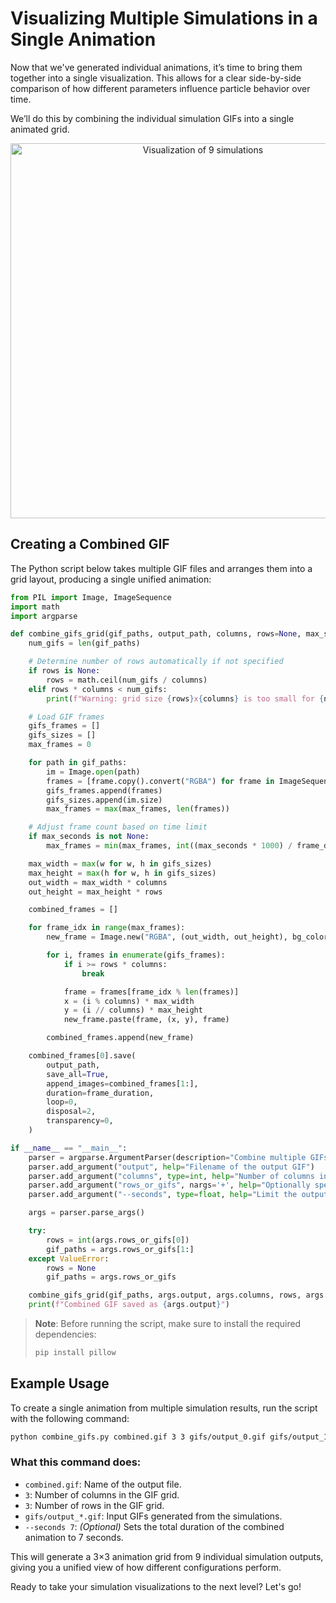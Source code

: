 # Visualizing Multiple Simulations in a Single Animation
Now that we've generated individual animations, it’s time to bring them together into a single visualization. This allows for a clear side-by-side comparison of how different parameters influence particle behavior over time.

We’ll do this by combining the individual simulation GIFs into a single animated grid.

<p align="center"><img src="../_static/combined.gif" alt="Visualization of 9 simulations" width="600"></p>

## Creating a Combined GIF
The Python script below takes multiple GIF files and arranges them into a grid layout, producing a single unified animation:

```python
from PIL import Image, ImageSequence
import math
import argparse

def combine_gifs_grid(gif_paths, output_path, columns, rows=None, max_seconds=None, bg_color=(255, 255, 255, 0), frame_duration=100):
    num_gifs = len(gif_paths)

    # Determine number of rows automatically if not specified
    if rows is None:
        rows = math.ceil(num_gifs / columns)
    elif rows * columns < num_gifs:
        print(f"Warning: grid size {rows}x{columns} is too small for {num_gifs} GIFs. Some will be skipped.")

    # Load GIF frames
    gifs_frames = []
    gifs_sizes = []
    max_frames = 0

    for path in gif_paths:
        im = Image.open(path)
        frames = [frame.copy().convert("RGBA") for frame in ImageSequence.Iterator(im)]
        gifs_frames.append(frames)
        gifs_sizes.append(im.size)
        max_frames = max(max_frames, len(frames))

    # Adjust frame count based on time limit
    if max_seconds is not None:
        max_frames = min(max_frames, int((max_seconds * 1000) / frame_duration))

    max_width = max(w for w, h in gifs_sizes)
    max_height = max(h for w, h in gifs_sizes)
    out_width = max_width * columns
    out_height = max_height * rows

    combined_frames = []

    for frame_idx in range(max_frames):
        new_frame = Image.new("RGBA", (out_width, out_height), bg_color)

        for i, frames in enumerate(gifs_frames):
            if i >= rows * columns:
                break

            frame = frames[frame_idx % len(frames)]
            x = (i % columns) * max_width
            y = (i // columns) * max_height
            new_frame.paste(frame, (x, y), frame)

        combined_frames.append(new_frame)

    combined_frames[0].save(
        output_path,
        save_all=True,
        append_images=combined_frames[1:],
        duration=frame_duration,
        loop=0,
        disposal=2,
        transparency=0,
    )

if __name__ == "__main__":
    parser = argparse.ArgumentParser(description="Combine multiple GIFs into a grid layout.")
    parser.add_argument("output", help="Filename of the output GIF")
    parser.add_argument("columns", type=int, help="Number of columns in the grid")
    parser.add_argument("rows_or_gifs", nargs='+', help="Optionally specify the number of rows, followed by the input GIF paths")
    parser.add_argument("--seconds", type=float, help="Limit the output GIF duration (in seconds)")

    args = parser.parse_args()

    try:
        rows = int(args.rows_or_gifs[0])
        gif_paths = args.rows_or_gifs[1:]
    except ValueError:
        rows = None
        gif_paths = args.rows_or_gifs

    combine_gifs_grid(gif_paths, args.output, args.columns, rows, args.seconds)
    print(f"Combined GIF saved as {args.output}")
```

> **Note**: Before running the script, make sure to install the required dependencies:
>
> ```bash
> pip install pillow
> ```

## Example Usage
To create a single animation from multiple simulation results, run the script with the following command:

```bash
python combine_gifs.py combined.gif 3 3 gifs/output_0.gif gifs/output_1.gif gifs/output_2.gif gifs/output_3.gif gifs/output_4.gif gifs/output_5.gif gifs/output_6.gif gifs/output_7.gif gifs/output_8.gif --seconds 7
```

### What this command does:
* `combined.gif`: Name of the output file.
* `3`: Number of columns in the GIF grid.
* `3`: Number of rows in the GIF grid.
* `gifs/output_*.gif`: Input GIFs generated from the simulations.
* `--seconds 7`: *(Optional)* Sets the total duration of the combined animation to 7 seconds.

This will generate a 3×3 animation grid from 9 individual simulation outputs, giving you a unified view of how different configurations perform.

Ready to take your simulation visualizations to the next level? Let's go! 
